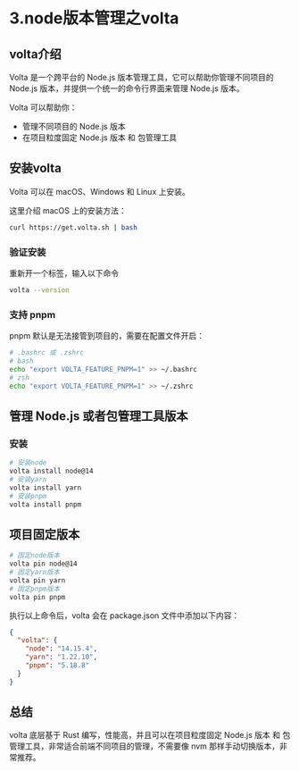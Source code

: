 # 3.node版本管理之volta

## volta介绍

Volta 是一个跨平台的 Node.js 版本管理工具，它可以帮助你管理不同项目的 Node.js 版本，并提供一个统一的命令行界面来管理 Node.js 版本。

Volta 可以帮助你：

- 管理不同项目的 Node.js 版本
- 在项目粒度固定 Node.js 版本 和 包管理工具


## 安装volta

Volta 可以在 macOS、Windows 和 Linux 上安装。

这里介绍 macOS 上的安装方法：

```bash
curl https://get.volta.sh | bash
```

###  验证安装
重新开一个标签，输入以下命令
```bash
volta --version
```

###  支持 pnpm

pnpm 默认是无法接管到项目的，需要在配置文件开启：

```bash
# .bashrc 或 .zshrc
# bash
echo "export VOLTA_FEATURE_PNPM=1" >> ~/.bashrc
# zsh
echo "export VOLTA_FEATURE_PNPM=1" >> ~/.zshrc
```

## 管理 Node.js 或者包管理工具版本

### 安装

```bash
# 安装node
volta install node@14
# 安装yarn
volta install yarn
# 安装pnpm
volta install pnpm
```

## 项目固定版本

```bash
# 固定node版本
volta pin node@14
# 固定yarn版本
volta pin yarn
# 固定pnpm版本
volta pin pnpm
```

执行以上命令后，volta 会在 package.json 文件中添加以下内容：

```json
{
  "volta": {
    "node": "14.15.4",
    "yarn": "1.22.10",
    "pnpm": "5.18.8"
  }
}
```

## 总结

volta 底层基于 Rust 编写，性能高，并且可以在项目粒度固定 Node.js 版本 和 包管理工具，非常适合前端不同项目的管理，不需要像 nvm 那样手动切换版本，非常推荐。